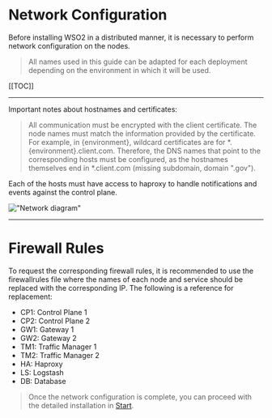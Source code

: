 # Network Configuration

Before installing WSO2 in a distributed manner, it is necessary to perform network configuration on the nodes.

> All names used in this guide can be adapted for each deployment depending on the environment in which it will be used.

[[TOC]]

---
Important notes about hostnames and certificates:

> All communication must be encrypted with the client certificate. The node names must match the information provided by the certificate. For example, in {environment}, wildcard certificates are for *.{environment}.client.com. Therefore, the DNS names that point to the corresponding hosts must be configured, as the hostnames themselves end in *.client.com (missing subdomain, domain ".gov").

Each of the hosts must have access to haproxy to handle notifications and events against the control plane.

!["Network diagram"](img/diagrama-arquitectura.png)

---
# Firewall Rules

To request the corresponding firewall rules, it is recommended to use the firewallrules file where the names of each node and service should be replaced with the corresponding IP. The following is a reference for replacement:

- CP1: Control Plane 1
- CP2: Control Plane 2
- GW1: Gateway 1
- GW2: Gateway 2
- TM1: Traffic Manager 1
- TM2: Traffic Manager 2
- HA: Haproxy
- LS: Logstash
- DB: Database

> Once the network configuration is complete, you can proceed with the detailed installation in [Start](../README.md).
